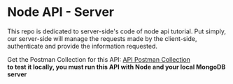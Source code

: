 # Node API - Server

This repo is dedicated to server-side's code of node api tutorial. Put simply, our server-side will manage the requests made by the client-side, authenticate and provide the information requested.


Get the Postman Collection for this API: [API Postman Collection](https://www.getpostman.com/collections/8fa4f92fa73641e814b1)  
**to test it locally, you must run this API with Node and your local MongoDB server**